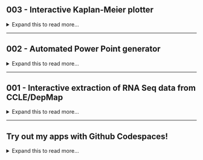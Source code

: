 
<h2> 003 - Interactive Kaplan-Meier plotter </h2>

<details><summary markdown="span"> Expand this to read more...</summary>
    <div class="two-columns">
        <div class="left-column-35">
            <p><strong> Summary </strong></p>
            <p class="justify-text"> During my graduate studies, I helped two bachelor's students working in my research group to do a small 
                project analyzing survival data from a breast cancer clinical trial. The aim was to assess any <strong>potential correlation</strong> 
                between <strong>higher patient survival</strong> and <strong>low expression of two genes simultaneously</strong>. <br><br>
                For this purpose, we retrieved data publicly available in <strong><a href="https://www.cbioportal.org/">cBioPortal</a></strong>, 
                and generated <strong>Kaplan-Meier survival curves</strong>. We focused on the <strong>METABRIC</strong> dataset containing 
                information for over <strong>2,500 patients</strong> and I generated tools in <strong>Jupyter/Colab notebooks</strong> and a 
                <strong>Streamlit app (see GIF --></strong>) to automate the creation of these plots with <strong>Python</strong>. <br><br>
                At the end of the project, we were able to identify <strong>less than 10 gene pairs</strong> showing the behavior of interest. That 
                information was used in combination with other data from different techniques (<i>in silico</i> and <i>in vitro</i>) to prioritize 
                further studies evaluating the effect of inhibtion of those genes in cancer cell models. <br><br>
            </p>
        </div>
        <div class="right-column-65">
            <br><br>
            <video width="100%" height="auto" autoplay loop muted><source src="Images_GIFs_Videos/Preview_003.mp4" type="video/mp4"></video> 
            <p class="center-text">To see in full screen, right click on image and select "Open in new tab" </p>
        </div>
    </div>
    <div class="two-columns">
        <div class="left-column-50">
                <p><strong> Problem </strong></p>
                <ul>
                    <li class="justify-text">We needed to generate around <strong>100 Kaplan-Meier plots</strong> (pairs of <strong>RET-other gene
                                            </strong>). </li>
                    <li class="justify-text">Each plot required to divide the dataset into <strong>4 groups</strong> to generate <strong>4 survival 
                                            curves</strong> (expression: <strong>low-low, low-high, high-low, high-high</strong>). </li>
                    <li class="justify-text">The clinical data (<strong>survival times and status</strong>) and the <strong>RNA Seq expression</strong> 
                                            data were in different datasets that have different structure, so pre-processing to both of them was required 
                                            before we could map the patient IDs. </li>
                    <li class="justify-text">We needed to screen all the plots generated but keep only the ones where the <strong>low-low curve</strong>
                                            was higher than the others, and retrieve relevant data such as <strong>CIs and time to 50% survival</strong> 
                                            to complement our analysis. </li>
                    <li class="justify-text">Since each clinical trial reports the data in a different way and not all have RNA Seq data, we chose the 
                                            best possible option for breast cancer (<strong><a href="https://www.cbioportal.org/study/summary?id=brca_metabric">METABRIC</a></strong>). </li> 
                    <li class="justify-text">In order to reuse our code for other breast cancer datasets or even different cancer types, we <strong>needed 
                                            to generalize the workflow</strong> as much as possible and <strong>make tools for reproducibility and 
                                            automation</strong>. </li>
                </ul>
        </div>
        <div class="right-column-50">
            <p><strong> Solution </strong></p>
            <ul> 
                <li class="justify-text">I learned how to use the <strong>KaplanMeierFitter</strong> module from the <strong>lifelines</strong> python 
                                        library to generate KM plots. </li>
                <li class="justify-text">I first generated a <strong>Google Colab notebook</strong> that was dataset-specific to produce batches of 
                                        <strong>40-50</strong> plots. This <strong>exclusively makes 4 groups</strong> from the original dataset based 
                                        on the expression of RET and one other gene, which required to manually write in the code all 40-50 names of the
                                        other gene (<strong><a href="https://user-images.githubusercontent.com/62916582/204424020-bae3613c-bf10-4a3b-9d50-beaf50ca8eee.gif" target="_blank">View tool</a></strong>). </li>
                <li class="justify-text">Then, I found a way to generalize some steps and created a <strong>Jupyter notebook</strong> that used
                                        <strong>ipywidgets</strong> to <strong>interactively get user inputs</strong>, allowing dynamic selection of 
                                        <strong>any measured variable</strong> to divide the dataset into <strong>2 or more groups</strong> and 
                                        re-plotting curves easily (<strong><a href="https://github.com/EdRey05/Resources_for_Mulligan_Lab/blob/de82796fe821b96c18ab0709018c02c3b02aba92/Tutorials/Preview_Interactive_KM.gif" target="_blank">View tool</a></strong>). </li>
                <li class="justify-text">Finally, I discovered <strong>Streamlit</strong> and adapted my interactive notebook to a <strong>data app</strong> 
                                        (GIF above) that used a similar approach but has <strong>more interactivy, improved outputs and better user                                                                                                         experience</strong>. </li>
                <li class="justify-text">Although the app works well for several datasets, I noticed <strong>high variability in the formatting of clinical
                                        trial data</strong>, and try to improve my app to generalize it more!. </li>
            </ul>
        </div>
    </div>
    <p><strong> <u>NOTE:</u> I am not planning on deploying my app to a hosted server (for now), it runs locally or in Github Codespaces (see last section).</strong></p>
    <p><strong> Read the instructions and watch another demo of the Streamlit app here: <a href="https://github.com/EdRey05/Streamlit_projects/tree/main/003_KM_plotter">Demo_KM_plotter</a></strong></p>
</details>

<hr>

<h2> 002 - Automated Power Point generator</h2>

<details><summary markdown="span"> Expand this to read more...</summary>
    <div class="two-columns">
        <div class="left-column-35">
            <p><strong> Summary </strong></p>
            <p class="justify-text"> During my graduate studies, I performed <strong>fluorescence microscopy experiments</strong>, acquiring images of 
                cancer cells <i>in vitro</i>. Typical analysis involved <strong>co-localization</strong> between signals produced by proteins, or 
                <strong>object/particle counting</strong>. <br><br>
                For <strong>Proximity Ligation Assay (PLA)</strong> experiments, which evaluate <strong>protein-protein interactions</strong>, I used 
                a <strong>EVOS M7000 </strong> cell imager to automate the acquisition of thousands of images. I wrote scripts in <strong>Jython</strong> 
                (Python wrapper for Java) to automate image processing and analysis in the <strong>ImageJ/Fiji</strong> software. The outputs are a 
                <strong>csv file with the object count for each individual cell</strong> and pairs of <strong>fluorescence + object mask images</strong> 
                (the latter shows particles as colored blobs if met the criteria to be counted). <br><br>
                I designed a tool to <strong>consolidate all the outputs</strong> for each experimental group into a summary Power Point presentation so 
                we could validate the parameters using during the workflow. I automated the creation of slides using the <strong>python-pptx</strong> 
                library, designing a <strong>custom layout</strong> and inserting relevant information. I created first a tool in the form of a 
                <strong>Google Colab notebook</strong> and then as a <strong>Streamilt app</strong>. This tool helped me visualize outputs for <strong>
                almost 10,000 images</strong>, easily <strong>compare two quantification methods, and fully optimize the whole workflow</strong>. <br><br>
            </p>
        </div>
        <div class="right-column-65">
            <br><br>
            <img src="Images_GIFs_Videos/Preview_002.gif" alt="Streamlit Projects 002 GIF" />
            <p class="center-text">To see in full screen, right click on image and select "Open in new tab" </p>
        </div>
    </div>
    <div class="two-columns">
        <div class="left-column-50">
            <p class="justify-text"><strong> Problem </strong></p>
            <ul> 
                <li class="justify-text">Manually inserting, resizing, arranging and labeling all the images is incredibly <strong>time consuming and 
                                        prone to errors</strong>. </li>
                <li class="justify-text"><strong>ImageJ/Fiji is not fully compatible with Python 3 code</strong>, so I could not integrate a feasible 
                                        solution into my other Jython scripts. </li>
                <li class="justify-text">Each experimental group may be <strong>quantified by both methods, one or the other</strong>. </li>
                <li class="justify-text">Depending on the quantification type, the output <strong>csv may contain less/additional columns</strong>. </li>
                <li class="justify-text">The real image labels are in the csv alongside their count numbers, however, the fluorescence images are in one
                                        subdirectory and adds a "_2" to their name, whereas the object mask image is in a different subdirectory and adds
                                        a "_1" to their name (may be one or two sets of object masks, one for each quantification method used). </li>
                <li class="justify-text">Due to the large number of images quantified per experimental group (<strong>100-500</strong>) we needed an 
                                        <strong>efficient layout</strong>, balancing image visibility and number of slides (<strong>fewer slides = faster 
                                        review</strong>). </li>
                <li class="justify-text">Since our research group was planning on doing several more PLA experiments, <strong>automation</strong> was 
                                        essential. </li>
            </ul>
        </div>
        <div class="right-column-50">
            <p class="justify-text"><strong> Solution </strong></p>
            <ul> 
                <li class="justify-text">I manually tested different arrangements of images + labels in rows and columns until <strong>I set one layout 
                                        that best worked for the type and amount of data I had</strong> (see app info page). </li>
                <li class="justify-text">I <strong>measured and defined each item's coordinates</strong> and dove in the documentation of python-pptx to 
                                        figure out how to make that very specific layout (see app info page). </li>
                <li class="justify-text">I generated the neccesary code to scan through a zip file in search for csv files, then read the content and go back 
                                        to the root directory for that experimental group to find the pairs of images to insert. </li>
                <li class="justify-text">A big iterable is generated with names, counts, and image locations which are analyzed to separate in groups of
                                        up to 20 for a single slide (see app info).  </li>
                <li class="justify-text">I implemented this approach first in a <strong>Google Colab notebook</strong> (<strong><a href="https://user-images.githubusercontent.com/62916582/204415085-cc39bb7c-904e-487c-a16d-0d894c1e3249.gif" target="_blank">View tool</a></strong>) and then created a <strong>Streamlit app</strong> (GIF above). The app has the <strong>same functionality 
                                        </strong> but <strong>better user experience</strong>, especially to read additional info on the input/output and the 
                                        design of the slides. </li>
                <li class="justify-text">The app allows <strong>quick and easy automation</strong>, as the user only needs to upload a <strong>zip file with as 
                                        many experimental group folders as desired</strong> (with the outputs of my quantification script), and indicate the 
                                        quantification method in the app. </li>
            </ul>
        </div>
    </div>
    <p><strong> <u>NOTE:</u> I am not planning on deploying my app to a hosted server (for now), it runs locally or in Github Codespaces (see last section).</strong></p>
    <p><strong> Read the instructions and watch another demo of the Streamlit app here: <a href="https://github.com/EdRey05/Streamlit_projects/tree/main/002_Automated_PPTX_PLA">Demo_PPTX_PLA</a></strong></p>
</details>

<hr>

<h2> 001 - Interactive extraction of RNA Seq data from CCLE/DepMap </h2>

<details><summary markdown="span"> Expand this to read more...</summary>
    <div class="two-columns">
        <div class="left-column-35">
            <p><strong> Summary </strong></p>
            <p class="justify-text"> During my graduate studies, I came across the <strong><a href="https://depmap.org/portal/ccle/">Cancer Cell Line 
                Encyclopedia</a></strong>, which is a project containing information on <strong>over 1,800 cell models</strong>, including <strong>RNA 
                Seq gene expression</strong> data (<strong>around 20,000 genes</strong>). <br><br>
                I created a basic tool as a <strong>Google Colab notebook</strong> (<strong><a href="https://user-images.githubusercontent.com/62916582/204422004-47fe5726-d92d-4193-bc6a-ea30b3a93cc1.gif">View tool</a></strong>) to search and retrieve only cell lines of interest (we usually only needed <10). However, years later I noticed that the dataset was 
                merged with the <strong>Achilles project</strong> to make the <strong><a href="https://depmap.org/portal/download/all/">DepMap project</a></strong>. 
                This added few more cell lines but several more datasets from diverse genomics, proteomics, and metabolomics assays. They also reshaped 
                datasets, reassigned IDs to make all datasets consistent, etc. I adapted my tool to work for the new version (<strong>at that time, 
                23Q2</strong>), and generated a similar notebook. <br><br>
                Finally, when I discovered <strong>Streamlit</strong> I built a data app to replicate my notebook tool. I realized how easy was to add 
                widgets and interactive plots that would allow not only to extract the data, but also to <strong>automate basic exploration and 
                visualization</strong> of the cell lines and gene expression in a very user-friendly manner. <br><br>
            </p>
        </div>
        <div class="right-column-65">
            <br><br>
            <img src="Images_GIFs_Videos/Preview_001.gif" alt="Streamlit Projects 001 GIF" />
            <p class="center-text">To see in full screen, right click on image and select "Open in new tab" </p>
        </div>
    </div>
    <div class="two-columns">
        <div class="left-column-50">
            <p class="justify-text"><strong> Problem </strong></p>
            <ul> 
                <li class="justify-text">The RNA Seq dataset is very large and it no longer has cell line names, as they were changed to Achilles IDs which are
                                        encoded in another file. </li>
                <li class="justify-text">We needed to pre-process both datasets before mapping the IDs, but asking the user to get the required files from the
                                        website was confusing and led to errors as the <strong>datasets change 2-4 times a year</strong>. </li>
                <li class="justify-text">The notebook tool required the user to have the required files already <strong>stored in a specific Google Drive folder 
                                        </strong> (or to have access to a Google account that had them). </li>
                <li class="justify-text">The notebook tool was <strong>only able to search based on cell line name</strong>, but sometimes we needed just to explore 
                                        what models are available for some tissues. </li>
                <li class="justify-text">The notebook tool only provided a <strong>simple view of the search results</strong> showing the cell line name followed 
                                        by tissue, no more information. </li>
                <li class="justify-text">While the notebook tool provided some degree of automation, it was not easy to de-select cell lines and <strong>only gave 
                                        the raw data for the user to plot or analyze</strong>. </li>
            </ul>
        </div>
        <div class="right-column-50">
            <p class="justify-text"><strong> Solution </strong></p>
            <ul> 
                <li class="justify-text">I set the Streamlit app to <strong>automatically download the required files</strong> for the current release at the time 
                                        (<strong>23Q2</strong>). It takes like a minute or two, but the user does not need any Google account, nor to upload anything
                                        to be able to use the app. </li>
                <li class="justify-text">The pre-processing is tailored to that specific data release and caches the prepared dataframe to improve efficiency. </li>
                <li class="justify-text">I <strong>added a second search mode</strong>, so the user can search names of cell lines (or parts of them), and also search
                                        by tissue type. </li>
                <li class="justify-text">The app displays more interactive search results, allowing to check boxes of cell lines to keep (instead of intering numbers)
                                        and I provide the <strong>Achilles ID, clean cell line name, tissue type and cancer type</strong>. </li>
                <li class="justify-text">The csv output is the same as the notebook tool, however, the app has several widgets to preview the selected data. </li>
                <li class="justify-text">Although it is not perfect, the preview area <strong>shows the generated dataset</strong> and lets the user easily <strong>type 
                                        in genes of interest to make a bar chart or a heatmap</strong>. These visualizations are interactive (plotly) and the user can 
                                        take snapshots if needed. </li>
            </ul>
        </div>
    </div>
    <p><strong> <u>NOTE:</u> I am not planning on deploying my app to a hosted server (for now), it runs locally or in Github Codespaces (see last section).</strong></p>
    <p><strong> Read the instructions and watch another demo of the Streamlit app here: <a href="https://github.com/EdRey05/Streamlit_projects/tree/main/001_RNA_expression_DepMap">Demo_RNA_DepMap</a></strong></p>
</details>

<hr>

<h2> Try out my apps with Github Codespaces! </h2>

<details><summary markdown="span"> Expand this to read more...</summary>
    <div class="two-columns">
        <div class="left-column-35">
            <br><br>
            <p class="justify-text"> If you have a Github account, you can create a <strong>Github Codespace</strong> with all the requirements to 
                run my apps. You only have to log into you account, click on the button below, create your Codespace (<strong>we all have 60h of 
                free usage per month!</strong>), and follow the instructions in this video→. <br><br>
                ***Due to size limits, I did everything in the video quickly but added notes so pause, read and see where I clicked! <br><br></p>
            <div class="center-text">
                <a href="https://codespaces.new/EdRey05/Streamlit_projects?quickstart=1" target="_blank">
                    <img src="https://github.com/codespaces/badge.svg" alt="Open in GitHub Codespaces">
                </a>
            </div>
        </div>
        <div class="right-column-65">
            <br>
            <video width="100%" height="auto" controls><source src="Images_GIFs_Videos/Demo_Codespaces.mp4" type="video/mp4"></video>
        </div>
    </div>
</details>
